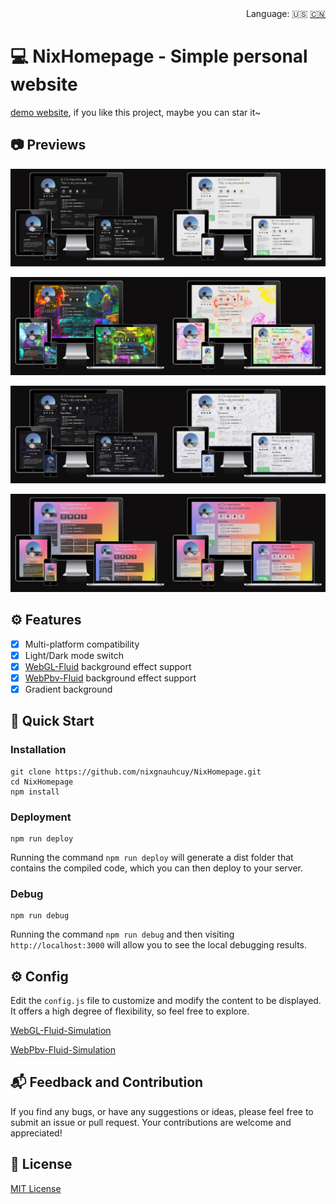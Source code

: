 <div align="right">
  Language:
  🇺🇸
  <a title="Chinese" href="/README_CN.md">🇨🇳</a>
</div>

# :computer: NixHomepage - Simple personal website

[demo website](https://www.nixgnauhcuy.top/), if you like this project, maybe you can star it~

## :camera: Previews

![](/docs/img/img1.png)

![](/docs/img/img2.png)

![](/docs/img/img3.png)

![](/docs/img/img4.png)

## :gear: Features

- [x] Multi-platform compatibility
- [x] Light/Dark mode switch
- [x] [WebGL-Fluid](https://github.com/AYJCSGM/WebGL-Fluid-Simulation/tree/master) background effect support
- [x] [WebPbv-Fluid](https://github.com/kotsoft/particle_based_viscoelastic_fluid/tree/main) background effect support
- [x] Gradient background

## :rocket: Quick Start

### Installation

```
git clone https://github.com/nixgnauhcuy/NixHomepage.git
cd NixHomepage
npm install
```

### Deployment

```
npm run deploy
```

Running the command `npm run deploy` will generate a dist folder that contains the compiled code, which you can then deploy to your server.

### Debug

```
npm run debug
```

Running the command `npm run debug` and then visiting `http://localhost:3000` will allow you to see the local debugging results.

## :gear: Config

Edit the `config.js` file to customize and modify the content to be displayed. It offers a high degree of flexibility, so feel free to explore.

[WebGL-Fluid-Simulation](https://ayjcsgm.github.io/WebGL-Fluid-Simulation/)

[WebPbv-Fluid-Simulation](https://kotsoft.github.io/particle_based_viscoelastic_fluid/)

## :mailbox_with_mail: Feedback and Contribution

If you find any bugs, or have any suggestions or ideas, please feel free to submit an issue or pull request. Your contributions are welcome and appreciated!

## :page_facing_up: License

[MIT License](https://github.com/nixgnauhcuy/NixHomepage/blob/main/LICENSE)
